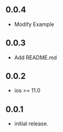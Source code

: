 ## 0.0.4

* Modify Example
 
## 0.0.3

* Add README.md 

## 0.0.2

* ios >= 11.0
 
## 0.0.1

* initial release.
